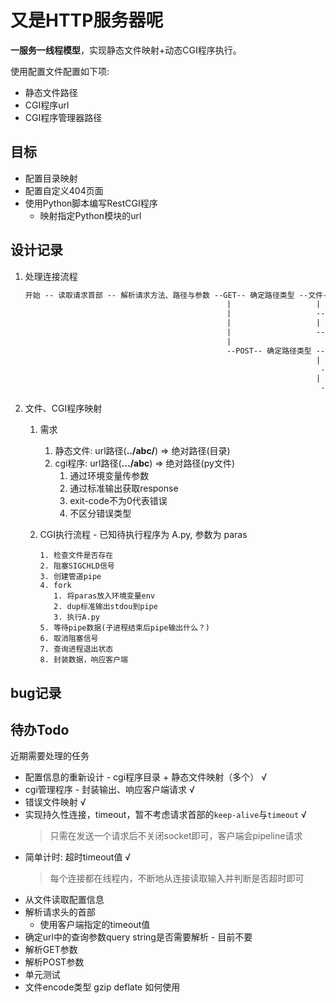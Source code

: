 # 又是HTTP服务器呢

**一服务一线程模型**，实现静态文件映射+动态CGI程序执行。

使用配置文件配置如下项:

- 静态文件路径
- CGI程序url
- CGI程序管理器路径

## 目标
- 配置目录映射
- 配置自定义404页面
- 使用Python脚本编写RestCGI程序
  - 映射指定Python模块的url

## 设计记录

1. 处理连接流程
   ```txt
   开始 -- 读取请求首部 -- 解析请求方法、路径与参数 --GET-- 确定路径类型 --文件-- 响应文件 -- 结束
                                                |                   |
                                                |                   --CGI--- 启动CGI程序 -- 读取输出字符串 -- 封装响应内容 -- 结束
                                                |                   |
                                                |                   --其它--  响应404 -- 结束
                                                |
                                                --POST-- 确定路径类型 --文件-- 响应405不运行 -- 结束
                                                                    |
                                                                     --CGI--- 读取请求体 -- 启动CGI程序 -- 读取输出字符串 -- 封装相应内容 -- 结束
                                                                    |
                                                                     --其它-- 响应404 -- 结束
   ```
2. 文件、CGI程序映射
   1. 需求
      1. 静态文件: url路径(**../abc/**) => 绝对路径(目录)  
      2. cgi程序: url路径(**.../abc**) => 绝对路径(py文件)  
         1. 通过环境变量传参数
         2. 通过标准输出获取response
         3. exit-code不为0代表错误
         4. 不区分错误类型
      
   2. CGI执行流程 - 已知待执行程序为 A.py, 参数为 paras
      ```
      1. 检查文件是否存在
      2. 阻塞SIGCHLD信号
      3. 创建管道pipe
      4. fork
         1. 将paras放入环境变量env
         2. dup标准输出stdou到pipe
         3. 执行A.py
      5. 等待pipe数据(子进程结束后pipe输出什么？)
      6. 取消阻塞信号
      7. 查询进程退出状态
      8. 封装数据，响应客户端
      ```

## bug记录

## 待办Todo
近期需要处理的任务

- 配置信息的重新设计 - cgi程序目录 + 静态文件映射（多个） √
- cgi管理程序 - 封装输出、响应客户端请求 √
- 错误文件映射 √
- 实现持久性连接，timeout，暂不考虑请求首部的`keep-alive`与`timeout` √
  > 只需在发送一个请求后不关闭socket即可，客户端会pipeline请求
- 简单计时: 超时timeout值 √
  > 每个连接都在线程内，不断地从连接读取输入并判断是否超时即可
- 从文件读取配置信息
- 解析请求头的首部
  - 使用客户端指定的timeout值
- 确定url中的查询参数query string是否需要解析 - 目前不要
- 解析GET参数
- 解析POST参数
- 单元测试
- 文件encode类型 gzip deflate 如何使用
